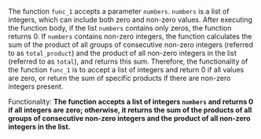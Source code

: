 The function `func_1` accepts a parameter `numbers`. `numbers` is a list of integers, which can include both zero and non-zero values. After executing the function body, if the list `numbers` contains only zeros, the function returns 0. If `numbers` contains non-zero integers, the function calculates the sum of the product of all groups of consecutive non-zero integers (referred to as `total_product`) and the product of all non-zero integers in the list (referred to as `total`), and returns this sum. Therefore, the functionality of the function `func_1` is to accept a list of integers and return 0 if all values are zero, or return the sum of specific products if there are non-zero integers present.

Functionality: **The function accepts a list of integers `numbers` and returns 0 if all integers are zero; otherwise, it returns the sum of the products of all groups of consecutive non-zero integers and the product of all non-zero integers in the list.**